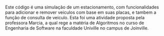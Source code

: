 Este código é uma simulação de um estacionamento, com funcionalidades para adicionar e remover veiculos com base em suas placas, e tambem a função de consulta de veiculo.
Esta foi uma atividade proposta pela professora Marcia, a qual rege a matéria de Algoritmos no curso de Engenharia de Software na faculdade Univille no campus de Joinville.
